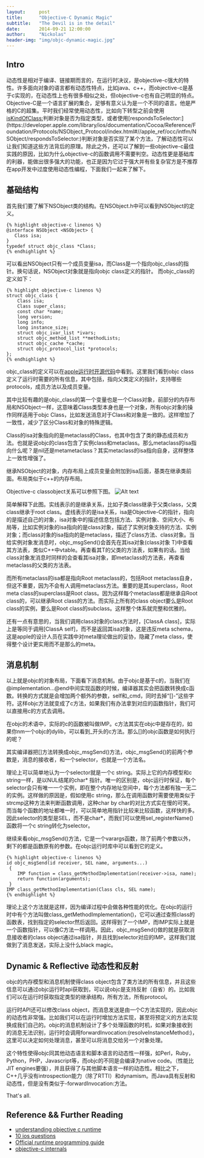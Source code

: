 ```yaml
---
layout:     post
title:      "Objective-C Dynamic Magic"
subtitle:   "The Devil is in the detail"
date:       2014-09-21 12:00:00
author:     "Nickolas"
header-img: "img/objc-dynamic-magic.jpg"
---
```


## Intro
动态性是相对于编译、链接期而言的，在运行时决议，是objective-c强大的特性。许多面向对象的语言都有动态性特点，比如java、c++，而objective-c是基于c实现的，在动态性上也有很多相似之处，但objective-c也有自己明显的特点。Objective-C是一个语言扩展的集合，足够有意义认为是一个不同的语言。他是严格的C的超集。平时我们经常使用动态性，比如向下转型之前会使用[isKindOfClass:](https://developer.apple.com/library/mac/documentation/Cocoa/Reference/Foundation/Protocols/NSObject_Protocol/Reference/NSObject.html#//apple_ref/occ/intfm/NSObject/isKindOfClass:)判断对象是否为指定类型，或者使用[respondsToSelector:](https://developer.apple.com/library/ios/documentation/Cocoa/Reference/Foundation/Protocols/NSObject_Protocol/index.html#//apple_ref/occ/intfm/NSObject/respondsToSelector:)判断对象是否实现了某个方法，了解动态性可以让我们知道这些方法背后的原理。除此之外，还可以了解到一些objective-c最佳实践的原因，比如为什么objective-c的函数调用不需要判空。动态性更是基础库的利器，能做出很多强大的功能，也正是因为它过于强大并有些复杂官方是不推荐在app开发中过度使用动态性编程，下面我们一起来了解下。

## 基础结构
首先我们要了解下NSObject类的结构。在NSObject.h中可以看到NSObject的定义。

    {% highlight objective-c linenos %}
    @interface NSObject <NSObject> {
       Class isa;
    }
    typedef struct objc_class *Class;
    {% endhighlight %}

可以看出NSObject只有一个成员变量isa，而Class是一个指向objc_class的指针。换句话说，NSObject对象就是指向objc class定义的指针。
而objc_class的定义如下：

    {% highlight objective-c linenos %}
    struct objc_class {
        Class isa;
        Class super_class;
        const char *name;                                        
        long version;                                            
        long info;                                     
        long instance_size;                           
        struct objc_ivar_list *ivars;                  
        struct objc_method_list **methodLists;                   
        struct objc_cache *cache;                   
        struct objc_protocol_list *protocols;
    };
    {% endhighlight %}
objc_class的定义可以在[apple运行时开源代码](http://www.opensource.apple.com/source/objc4/objc4-208/runtime/objc-class.h)中看到。这里我们看到objc class定义了运行时需要的所有信息，其中包括，指向父类定义的指针，支持哪些protocols，成员方法以及成员变量。

其中比较有趣的是objc_class的第一个变量也是一个Class对象，前部分的内存布局和NSObject一样，这意味着Class类型本身也是一个对象，所有objc对象的操作同样适用于objc Class，比如发送消息对于Class和对象是一致的。这样增加了一致性，减少了区分Class和对象的特殊逻辑。

Class的isa对象指向的是metaclass的Class，也其中包含了类的静态成员和方法。也就是说objc的class包含了实例class和metaclass。那么metaclass的isa指向什么呢？是nil还是metametaclass？其实metaclass的isa指向自身，这样整体上一致性增强了。

继承NSObject的对象，内存布局上成员变量会附加到isa后面，基类在继承类前面。布局类似于c++的内存布局。

Objective-c classobject关系可以参照下图。
![Alt text](http://images.cnblogs.com/cnblogs_com/studentdeng/201110/201110011842504595.png  "classobject关系.")

简单解释下此图。实线表示的是继承关系，比如子类class继承于父类class，父类class继承于root class。虚线表示的是isa关系，isa是Objective-C的指针，指向的是描述自己的对象，isa对象中的描述信息包括方法、实例对象、空间大小、布局等，比如实例对象的isa指向的是class对象，描述了实例对象支持的方法、实例对象；而class对象的isa指向的是metaclass，描述了class方法、class对象。当给实例对象发消息时，objc_msgSend()会首先在其isa对象(class对象 T)中查看其方法表，类似C++中vtable。再查看其T的父类的方法表，如果有的话。当给class对象发消息时同样的会查看其isa对象，即metaclass的方法表，再查看metaclass的父类的方法表。

而所有metaclass的isa都是指向Root metaclass的，包括Root metaclass自身，但这不重要，因为不会有人调用metaclass方法。重要的是其superclass，Root meta class的superclass是Root class。因为这样每个metaclass都是继承自Root class的，可以继承Root class的方法。而实际上所有的class object要么是Root class的实例，要么是Root class的subclass。这样整个体系就完整和优雅的。

还有一点有意思的，当我们调用class对象的class方法时，[ClassA class]，实际上是等同于调用[ClassA self]，而不是返回其isa对象，这是违反meta schema，这是apple的设计人员在实践中对meta理论做出的妥协，隐藏了meta class，使得整个设计更实用而不是那么的meta。

## 消息机制
以上就是objc的对象布局，下面看下消息机制。由于objc是基于c的，当我们在@implementation...@end中间实现函数的时候，编译器其实会把函数转换成c函数。转换的方式就是会增加两个额外的参数，self和_cmd，同时去掉“[]-”这些字符。这样objc方法就变成了c方法，如果我们有办法拿到对应的函数指针，我们可以直接用c的方式去调用。

在objc的术语中，实际的c的函数被叫做IMP。c方法其实在objc中是存在的，如果你nm一个objc的dylib，可以看到_开头的c方法。那么[]的objc函数是如何执行的呢？

其实编译器把[]方法转换成objc_msgSend()方法，objc_msgSend()的前两个参数是，消息的接收者，和一个selector，也就是一个方法名。

理论上可以简单地认为一个selector就是一个c string。实际上它的内存模型和c string一样，是以NUL结尾的char* 指针。唯一的区别是，objc运行时保证，每个selector会只有唯一一个实例，即在整个内存地址空间中，每个方法都有独一无二的实例。这样做的原因是，假如使用c string，那么在调用函数时需要使用类似于strcmp这种方法来判断函数调用，这种char by char的对比方式实在慢的可笑。而当每个函数的地址都唯一时，可以简单地用指针比较来比较函数，这样快的多。因此selector的类型是SEL，而不是char*，而我们可以使用sel_registerName()函数将一个c string转化为selector。

继续来看objc_msgSend()方法，它是一个varargs函数，除了前两个参数以外，剩下的都是函数原有的参数。在objc运行时库中可以看到它的定义。

    {% highlight objective-c linenos %}
    id objc_msgSend(id receiver, SEL name, arguments...)
     {
        IMP function = class_getMethodImplementation(receiver->isa, name);
        return function(arguments);
     }
    IMP class_getMethodImplementation(Class cls, SEL name);
    {% endhighlight %}

理论上这个方法就是这样，因为编译过程中会做各种性能的优化。在objc的运行时中有个方法叫做class_getMethodImplementation()，它可以通过查照class的函数表，找到指定的selector然后返回。这样得到了一个IMP，而IMP实际上就是一个函数指针，可以像C方法一样调用。因此，objc_msgSend()做的就是获取消息接收者的class object通过isa指针，并且找到selector对应的IMP。这样我们就做到了消息发送，实际上没什么black magic。

## Dynamic & Reflective 动态性和反射
objc的内存模型和消息机制使得class object包含了类方法的所有信息，并且这些信息可以通过objc运行时api获取到，可以说objc是支持反射（自省）的。比如我们可以在运行时获取指定类型的继承结构，所有方法，所有protocol。

运行时API还可以修改class object，而消息发送是由一个C方法实现的，因此objc的动态性非常强。比如我们可以在运行时增加方法实现，甚至将预定义的方法实现换成我们自己的。objc的消息机制设计了多个处理函数的时机，如果对象接收到的消息无法识别，运行时会调用forwardInvocation:(resolveInstanceMethod:)，这里可以决定如何处理消息，甚至可以将消息交给另一个对象处理。

这个特性使得objc同其他动态语言和脚本语言的动态性一样强，如Perl，Ruby，Python，PHP，Javascript等，而objc的不同是会编译为native code。（性能比JIT engines要强），并且获得了与其他脚本语言一样的动态性。相比之下，C++几乎没有introspection能力（除了RTTI）和dynamism。而Java具有反射和动态性，但是没有类似于-forwardInvocation:方法。

That's all.

## Reference && Further Reading
- [understanding objective c runtime](http://cocoasamurai.blogspot.com/2010/01/understanding-objective-c-runtime.html)
- [10 ios questions](http://onevcat.com/2013/04/ios-interview/)
- [Official runtime programming guide](https://developer.apple.com/library/ios/documentation/Cocoa/Conceptual/ObjCRuntimeGuide/Introduction/Introduction.html)
- [objective-c internals](http://algorithm.com.au/downloads/talks/objective-c-internals/objective-c-internals.pdf)
